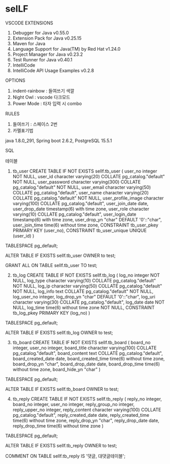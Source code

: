 # selLF


VSCODE EXTENSIONS

1. Debugger for Java v0.55.0
2. Extension Pack for Java v0.25.15
3. Maven for Java
4. Language Support for Java(TM) by Red Hat v1.24.0
5. Project Manager for Java v0.23.2
6. Test Runner for Java v0.40.1
7. IntelliCode
8. IntelliCode API Usage Examples v0.2.8

OPTIONS
1. indent-rainbow : 들여쓰기 색깔
2. Night Owl : vscode 다크모드
3. Power Mode : 타자 입력 시 combo

RULES
1. 들여쓰기 : 스페이스 2번
2. 카멜표기법

java 1.8.0_291, Spring boot 2.6.2, PostgreSQL 15.5.1




SQL

테이블
1. tb_user
CREATE TABLE IF NOT EXISTS sellf.tb_user
(
    user_no integer NOT NULL,
    user_id character varying(20) COLLATE pg_catalog."default" NOT NULL,
    user_password character varying(300) COLLATE pg_catalog."default" NOT NULL,
    user_email character varying(50) COLLATE pg_catalog."default",
    user_name character varying(20) COLLATE pg_catalog."default" NOT NULL,
    user_profile_image character varying(100) COLLATE pg_catalog."default",
    user_join_date date,
    user_drop_date timestamp(6) with time zone,
    user_role character varying(10) COLLATE pg_catalog."default",
    user_login_date timestamp(6) with time zone,
    user_drop_yn "char" DEFAULT '0'::"char",
    user_join_time time(6) without time zone,
    CONSTRAINT tb_user_pkey PRIMARY KEY (user_no),
    CONSTRAINT tb_user_unique UNIQUE (user_id)
)

TABLESPACE pg_default;

ALTER TABLE IF EXISTS sellf.tb_user
    OWNER to test;

GRANT ALL ON TABLE sellf.tb_user TO test;

2. tb_log
CREATE TABLE IF NOT EXISTS sellf.tb_log
(
    log_no integer NOT NULL,
    log_type character varying(10) COLLATE pg_catalog."default" NOT NULL,
    log_ip character varying(50) COLLATE pg_catalog."default" NOT NULL,
    log_info text COLLATE pg_catalog."default" NOT NULL,
    log_user_no integer,
    log_drop_yn "char" DEFAULT '0'::"char",
    log_uri character varying(30) COLLATE pg_catalog."default",
    log_date date NOT NULL,
    log_time time(6) without time zone NOT NULL,
    CONSTRAINT tb_log_pkey PRIMARY KEY (log_no)
)

TABLESPACE pg_default;

ALTER TABLE IF EXISTS sellf.tb_log
    OWNER to test;

3. tb_board
CREATE TABLE IF NOT EXISTS sellf.tb_board
(
    board_no integer,
    user_no integer,
    board_title character varying(100) COLLATE pg_catalog."default",
    board_content text COLLATE pg_catalog."default",
    board_created_date date,
    board_created_time time(6) without time zone,
    board_drop_yn "char",
    board_drop_date date,
    board_drop_time time(6) without time zone,
    board_hide_yn "char"
)

TABLESPACE pg_default;

ALTER TABLE IF EXISTS sellf.tb_board
    OWNER to test;

4. tb_reply
CREATE TABLE IF NOT EXISTS sellf.tb_reply
(
    reply_no integer,
    board_no integer,
    user_no integer,
    reply_group_no integer,
    reply_upper_no integer,
    reply_content character varying(100) COLLATE pg_catalog."default",
    reply_created_date date,
    reply_created_time time(6) without time zone,
    reply_drop_yn "char",
    reply_drop_date date,
    reply_drop_time time(6) without time zone
)

TABLESPACE pg_default;

ALTER TABLE IF EXISTS sellf.tb_reply
    OWNER to test;

COMMENT ON TABLE sellf.tb_reply
    IS '댓글, 대댓글테이블';